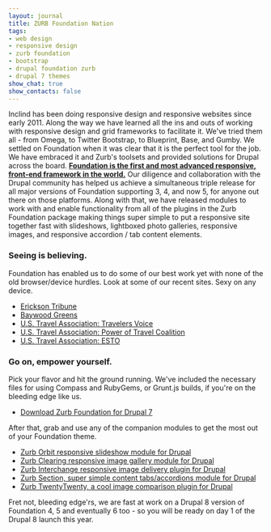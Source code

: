 ```yaml
---
layout: journal
title: ZURB Foundation Nation
tags: 
- web design
- responsive design
- zurb foundation
- bootstrap
- drupal foundation zurb
- drupal 7 themes
show_chat: true
show_contacts: false
---
```


Inclind has been doing responsive design and responsive websites since early 2011. Along the way we have learned all the ins and outs of working with responsive design and grid frameworks to facilitate it. We've tried them all - from Omega, to Twitter Bootstrap, to Blueprint, Base, and Gumby. We settled on Foundation when it was clear that it is the perfect tool for the job. We have embraced it and Zurb's toolsets and provided solutions for Drupal across the board. <a href="http://foundation.zurb.com/business/services.html" target="_blank"><strong>Foundation is the first and most advanced responsive, front-end framework in the world.</strong></a> Our diligence and collaboration with the Drupal community has helped us achieve a simultaneous triple release for all major versions of Foundation supporting 3, 4, and now 5, for anyone out there on those platforms. Along with that, we have released modules to work with and enable functionality from all of the plugins in the Zurb Foundation package making things super simple to put a responsive site together fast with slideshows, lightboxed photo galleries, responsive images, and responsive accordion / tab content elements. <h3>Seeing is believing.</h3> Foundation has enabled us to do some of our best work yet with none of the old browser/device hurdles. Look at some of our recent sites. Sexy on any device. <ul> <li><a href="http://www.ericksontribune.com/" target="_blank">Erickson Tribune</a></li> <li><a href="http://www.baywoodgreens.com/" target="_blank">Baywood Greens</a></li> <li><a href="http://www.travelersvoice.org/" target="_blank">U.S. Travel Association: Travelers Voice</a></li> <li><a href="http://travelcoalition.org/" target="_blank">U.S. Travel Association: Power of Travel Coalition</a></li> <li><a href="http://esto.ustravel.org/" target="_blank">U.S. Travel Association: ESTO</a></li> </ul><h3>Go on, empower yourself.</h3> Pick your flavor and hit the ground running. We've included the necessary files for using Compass and RubyGems, or Grunt.js builds, if you're on the bleeding edge like us. <ul><li><a href="https://drupal.org/project/zurb-foundation" target="_blank">Download Zurb Foundation for Drupal 7</a></li></ul> After that, grab and use any of the companion modules to get the most out of your Foundation theme. <ul> <li><a href="https://drupal.org/project/field_orbit" target="_blank">Zurb Orbit responsive slideshow module for Drupal</a></li> <li><a href="https://drupal.org/project/zurb_clearing" target="_blank">Zurb Clearing responsive image gallery module for Drupal</a></li> <li><a href="https://drupal.org/project/zurb_interchange" target="_blank">Zurb Interchange responsive image delivery plugin for Drupal</a></li> <li><a href="https://drupal.org/project/foundation_group" target="_blank">Zurb Section, super simple content tabs/accordions module for Drupal</a></li> <li><a href="https://drupal.org/project/zurb_twentytwenty" target="_blank">Zurb TwentyTwenty, a cool image comparison plugin for Drupal</a></li> </ul> Fret not, bleeding edge'rs, we are fast at work on a Drupal 8 version of Foundation 4, 5 and eventually 6 too - so you will be ready on day 1 of the Drupal 8 launch this year.